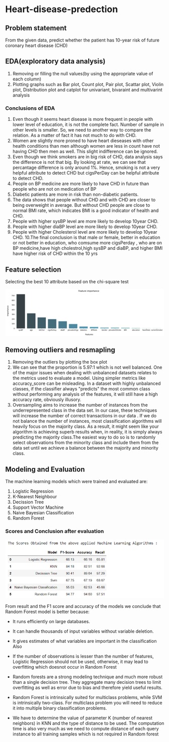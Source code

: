 # Heart-disease-predection
## Problem statement
From the given data, predict whether the patient has 10-year risk of future coronary heart disease (CHD)
## EDA(exploratory data analysis)
1. Removing or filling the null values(by using the appropriate value of each column)
2. Plotting graphs such as Bar plot, Count plot, Pair plot, Scattar plot, Violin plot, Distribution plot and catplot for univariant, bivaraint and multivarint analysis
### Conclusions of EDA
1. Even though it seems heart disease is more frequent in people with lower level of education, it is not the complete fact. Number of sample in other levels is smaller. So, we need to another way to compare the relation. As a matter of fact it has not much to do with CHD.
2. Women are slightly more proned to have heart dieseases with other health conditions than men although women are less in count have not having CHD then men as well. This slight indifference can be ignored.
3. Even though we think smokers are in big risk of CHD, data analysis says the difference is not that big. By looking at rate, we can see that percantage difference is only around 1%. Hence, smoking is not a very helpful attribute to detect CHD but cigsPerDay can be helpful attribute to detect CHD.
4. People on BP medicine are more likely to have CHD in future than people who are not on medication of BP
5. Diabetic patients are more in risk than non-diabetic patients.
6. The data shows that people without CHD and with CHD are closer to being overweight in average. But without CHD people are close to normal BMI rate, which indicates BMI is a good indicator of health and CHD.
7. People with higher sysBP level are more likely to develop 10year CHD.
8. People with higher diaBP level are more likely to develop 10year CHD.
9. People with higher Cholesterol level are more likely to develop 10year CHD.
10.The final conclusion is that male or female, better in education or not better in education, who comsume more cigsPerday , who are on BP medicine,have high cholestrol,high sysBP and diaBP, and higher BMI have higher risk of CHD within the 10 yrs
## Feature selection
Selecting the best 10 attribute based on the chi-square test

![](https://github.com/AthulVelagapudi/Heart-disease-predection/blob/main/images/Feature%20selection.png)
## Removing outliers and resmapling 
1. Removing the outliers by plotting the box plot
2. We can see that the proportion is 5.97:1 which is not well balanced. One of the major issues when dealing with unbalanced datasets relates to the metrics used to evaluate a model. Using simpler metrics like accuracy_score can be misleading. In a dataset with highly unbalanced classes, if the classifier always "predicts" the most common class without performing any analysis of the features, it will still have a high accuracy rate, obviously illusory.
3. Oversampling aims to increase the number of instances from the underrepresented class in the data set. In our case, these techniques will increase the number of correct transactions in our data . If we do not balance the number of instances, most classification algorithms will heavily focus on the majority class. As a result, it might seem like your algorithm is achieving superb results when, in reality, it is simply always predicting the majority class.The easiest way to do so is to randomly select observations from the minority class and include them from the data set until we achieve a balance between the majority and minority class.
## Modeling and Evaluation
The machine learning models which were trained and evaluated are:
1. Logistic Regression
2. K-Nearest Neighbour
3. Decission Tree
4. Support Vector Machine
5. Naive Bayesian Classification
6. Random Forest
### Scores and Conclusion after evaluation

![](https://github.com/AthulVelagapudi/Heart-disease-predection/blob/main/images/Scores.png)

From result and the F1 score and accuracy of the models we conclude that Random Forest model is better because:
- It runs efficiently on large databases.
- It can handle thousands of input variables without variable deletion.
- It gives estimates of what variables are important in the classification
Also

- If the number of observations is lesser than the number of features, Logistic Regression should not be used, otherwise, it may lead to overfitting which doesnot occur in Random Forest

- Random forests are a strong modeling technique and much more robust than a single decision tree. They aggregate many decision trees to limit overfitting as well as error due to bias and therefore yield useful results.

- Random Forest is intrinsically suited for multiclass problems, while SVM is intrinsically two-class. For multiclass problem you will need to reduce it into multiple binary classification problems.

- We have to determine the value of parameter K (number of nearest neighbors) in KNN and the type of distance to be used. The computation time is also very much as we need to compute distance of each query instance to all training samples which is not required in Random forest

